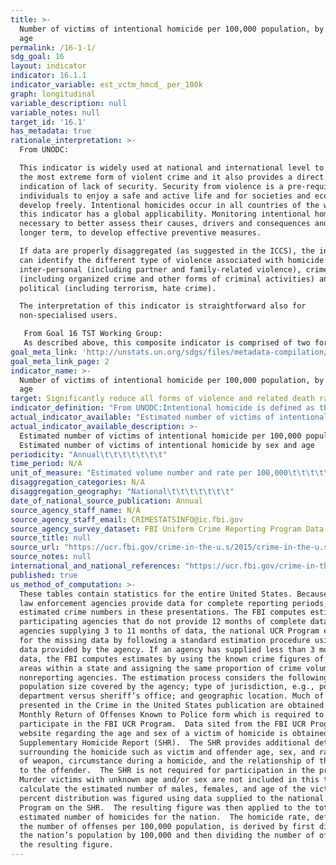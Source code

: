 ```yaml
---
title: >-
  Number of victims of intentional homicide per 100,000 population, by sex and
  age
permalink: /16-1-1/
sdg_goal: 16
layout: indicator
indicator: 16.1.1
indicator_variable: est_vctm_hmcd_ per_100k
graph: longitudinal
variable_description: null
variable_notes: null
target_id: '16.1'
has_metadata: true
rationale_interpretation: >-
  From UNODC:

  This indicator is widely used at national and international level to measure
  the most extreme form of violent crime and it also provides a direct
  indication of lack of security. Security from violence is a pre-requisite for
  individuals to enjoy a safe and active life and for societies and economies to
  develop freely. Intentional homicides occur in all countries of the world and
  this indicator has a global applicability. Monitoring intentional homicides is
  necessary to better assess their causes, drivers and consequences and, in the
  longer term, to develop effective preventive measures. 

  If data are properly disaggregated (as suggested in the ICCS), the indicator
  can identify the different type of violence associated with homicide:
  inter-personal (including partner and family-related violence), crime
  (including organized crime and other forms of criminal activities) and
  political (including terrorism, hate crime). 

  The interpretation of this indicator is straightforward also for
  non-specialised users.

   From Goal 16 TST Working Group: 
   As described above, this composite indicator is comprised of two forms of violent deaths. Intentional homicides occur in all countries of the world and have global applicability, while conflict-related deaths occur in countries with ongoing conflicts/wars. Peace is a much broader concept than violent deaths, however, it is difficult to measure many aspects of peace (threats and the fear of violence, insecurity, and other forms of violence, including damages to persons and property). Deaths due to violence are universally and easily understood, are frequently monitored and are comparable with only minor discrepancies in interpretation, largely due to the finality of death. Monitoring intentional homicides is necessary to better assess their causes and consequences and, in the longer term, to develop effective prevention measures. It is based on statistical data routinely produced by law enforcement authorities and/or public health institutions, with a high degree of international comparability. Conflict-related deaths measure the direct impact of conflicts on populations in terms of losses of life.
goal_meta_link: 'http://unstats.un.org/sdgs/files/metadata-compilation/Metadata-Goal-16.pdf'
goal_meta_link_page: 2
indicator_name: >-
  Number of victims of intentional homicide per 100,000 population, by sex and
  age
target: Significantly reduce all forms of violence and related death rates everywhere.
indicator_definition: "From UNODC:Intentional homicide is defined as the unlawful death inflicted upon a person with the intent to cause death or serious injury (Source: International Classification of Crime for Statistical Purposes, ICCS 2015); the rate is defined as the total count of victims of intentional homicide divided by the total resident population, expressed per 100,000 population. From Goal 16 TST Working Group:  This indicator is a composite indicator constructed by collecting two numbers, deaths from intentional homicides and deaths from conflict to measure \"peace\" with respect to target 1 ' \"Significantly reduce all forms of violence and related deaths everywhere.\" The rates of intentional homicide and conflict-related deaths should be reported separately, as combining them into one single indicator would risk conflating two distinct phenomena with differing root causes as well as varying levels of precision in measurement. Still, they are useful complements to each other as, by construction, they are exclusive and non-overlapping (ie. By design, their conjunction does not double count violent deaths). Intentional homicide is defined as the unlawful death inflicted upon a person with the intent of cause death or serious injury (Source: International Classification of Crime for Statistical Purposes (ICCS), 2015). ICCS recommends that intentional homicides include: \tMurder \tHonour killing \tSerious assault leading to death \tDeath as a result of terrorist activities \tDowry-related killings \tFemicide \tInfanticide \tVoluntary manslaughter \tExtrajudicial killings \tKillings caused by excessive force by law enforcement/state officials Conflict-related deaths refer to those deaths caused by warring parties, including, but not limited to, those caused by traditional battlefield fighting and bombardments (battle-related deaths). The term conflict-related death is broader than the term \"battlerelated death\" as it includes killings that amount to war crimes, such as targeting of civilians or of military 'hors combat', killings associated with a conflict (but not accompanied by a battle between warring parties) such as one-sided killings, pogroms and genocides. Following the ICCS definition (see homicides at left) death as a result of terrorist activities would be included in intentional homicides. For both intentional homicides and conflict-related deaths, rates are defined as the total count in deaths in a calendar year, respectively, divided by the total resident population for the year, expressed per 100,000 population. The denominator (100,000 population) has been adopted globally by law enforcement as the standard for comparable measurement."
actual_indicator_available: "Estimated number of victims of intentional homicide per 100,000 population, Estimated number of victims of intentional homicide by sex and age\t\t\t\t\t\t\t\t\t\t\t\t\t"
actual_indicator_available_description: >-
  Estimated number of victims of intentional homicide per 100,000 population,
  Estimated number of victims of intentional homicide by sex and age
periodicity: "Annual\t\t\t\t\t\t\t"
time_period: N/A
unit_of_measure: "Estimated volume number and rate per 100,000\t\t\t\t\t\t\t"
disaggregation_categories: N/A
disaggregation_geography: "National\t\t\t\t\t\t\t"
date_of_national_source_publication: Annual
source_agency_staff_name: N/A
source_agency_staff_email: CRIMESTATSINFO@ic.fbi.gov
source_agency_survey_dataset: FBI Uniform Crime Reporting Program Data Collection
source_title: null
source_url: "https://ucr.fbi.gov/crime-in-the-u.s/2015/crime-in-the-u.s.-2015\t\t\t\t\t\t\t"
source_notes: null
international_and_national_references: "https://ucr.fbi.gov/crime-in-the-u.s/2015/crime-in-the-u.s.-2015\t\t\t\t\t\t\t"
published: true
us_method_of_computation: >-
  These tables contain statistics for the entire United States. Because not all
  law enforcement agencies provide data for complete reporting periods, the FBI
  estimated crime numbers in these presentations. The FBI computes estimates for
  participating agencies that do not provide 12 months of complete data. For
  agencies supplying 3 to 11 months of data, the national UCR Program estimates
  for the missing data by following a standard estimation procedure using the
  data provided by the agency. If an agency has supplied less than 3 months of
  data, the FBI computes estimates by using the known crime figures of similar
  areas within a state and assigning the same proportion of crime volumes to
  nonreporting agencies. The estimation process considers the following:
  population size covered by the agency; type of jurisdiction, e.g., police
  department versus sheriff’s office; and geographic location. Much of the data
  presented in the Crime in the United States publication are obtained from the
  Monthly Return of Offenses Known to Police form which is required to
  participate in the FBI UCR Program.  Data sited from the FBI UCR Program’s
  website regarding the age and sex of a victim of homicide is obtained from the
  Supplementary Homicide Report (SHR).  The SHR provides additional details
  surrounding the homicide such as victim and offender age, sex, and race, type
  of weapon, circumstance during a homicide, and the relationship of the victim
  to the offender.  The SHR is not required for participation in the program.
  Murder victims with unknown age and/or sex are not included in this table. To
  calculate the estimated number of males, females, and age of the victim, the
  percent distribution was figured using data supplied to the national UCR
  Program on the SHR.  The resulting figure was then applied to the total
  estimated number of homicides for the nation.  The homicide rate, defined as
  the number of offenses per 100,000 population, is derived by first dividing
  the nation’s population by 100,000 and then dividing the number of offenses by
  the resulting figure.
---
```

